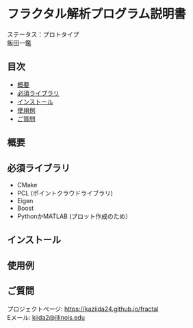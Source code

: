 # フラクタル解析プログラム説明書
ステータス：プロトタイプ  
飯田一鑑  

## 目次
- [概要](#gaiyou)  
- [必須ライブラリ](#libraries)  
- [インストール](#installation)  
- [使用例](#usage)  
- [ご質問](#questions) 

## 概要

## 必須ライブラリ  
* CMake
* PCL (ポイントクラウドライブラリ)
* Eigen
* Boost
* PythonかMATLAB (プロット作成のため）

## インストール  

## 使用例  

## ご質問
プロジェクトぺージ: https://kaziida24.github.io/fractal  
Eメール: kiida2@illinois.edu

